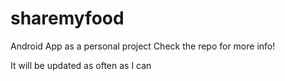 # sharemyfood
Android App as a personal project
Check the repo for more info!

It will be updated as often as I can
